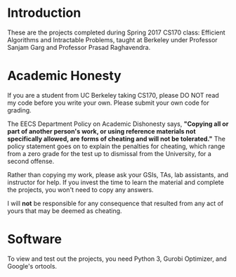 # Introduction
These are the projects completed during Spring 2017 CS170 class: Efficient Algorithms and Intractable Problems, taught at Berkeley under Professor Sanjam Garg and Professor Prasad Raghavendra.

# Academic Honesty
If you are a student from UC Berkeley taking CS170, please DO NOT read my code before you write your own.
Please submit your own code for grading.

The EECS Department Policy on Academic Dishonesty says, **"Copying all or part of another person's work, or using reference materials not specifically allowed, are forms of cheating and will not be tolerated."** 
The policy statement goes on to explain the penalties for cheating, which range from a zero grade for the test up to dismissal from the University, for a second offense.

Rather than copying my work, please ask your GSIs, TAs, lab assistants, and instructor for help. If you invest the time to learn the material and complete the projects, you won't need to copy any answers.

I will **not** be responsible for any consequence that resulted from any act of yours that may be deemed as cheating.
 
# Software
To view and test out the projects, you need Python 3, Gurobi Optimizer, and Google's ortools.
